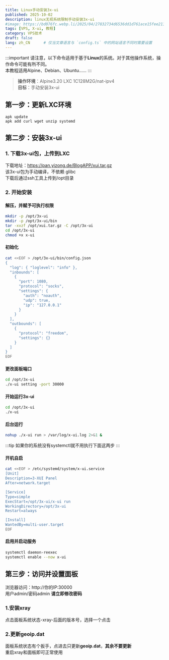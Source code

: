 ```yaml
---
title: Linux手动安装3x-ui
published: 2025-10-02
description: linux无视系统限制手动安装3x-ui
#image: https://bd076fc.webp.li/2025/04/27832734d6536dd1d761ace15fee2118.jpg
tags: [VPS, X-ui, 教程]
category: VPS技术
draft: false
lang: zh_CN      # 仅当文章语言与 `config.ts` 中的网站语言不同时需要设置
---
```



:::important
请注意，以下命令适用于基于**Linux**的系统。对于其他操作系统，操作命令可能有所不同。
<br />本教程适用Alpine、Debian、Ubuntu......
:::


> **操作环境**：Alpine3.20 LXC 1C128M2G/nat-ipv4
> <br/>**目标**：手动安装3x-ui


## 第一步：更新LXC环境

```Alpine
apk update
apk add curl wget unzip systemd
```


## 第二步：安装3x-ui

### 1. 下载3x-ui包，上传到LXC

下载地址：https://pan.yizong.de/BlogAPP/xui.tar.gz
<br/>该3x-ui包为手动编译，不依赖 glibc
<br/>下载后通过ssh工具上传到/opt目录

### 2. 开始安装

#### 解压，并赋予可执行权限
```bash
mkdir -p /opt/3x-ui
mkdir -p /opt/3x-ui/bin
tar -xvzf /opt/xui.tar.gz -C /opt/3x-ui
cd /opt/3x-ui
chmod +x x-ui
```

#### 初始化
```bash
cat <<EOF > /opt/3x-ui/bin/config.json
{
  "log": { "loglevel": "info" },
  "inbounds": [
    {
      "port": 1080,
      "protocol": "socks",
      "settings": {
        "auth": "noauth",
        "udp": true,
        "ip": "127.0.0.1"
      }
    }
  ],
  "outbounds": [
    {
      "protocol": "freedom",
      "settings": {}
    }
  ]
}
EOF
```

#### 更改面板端口
```bash
cd /opt/3x-ui
./x-ui setting -port 30000
```

#### 开始运行3x-ui
```bash
cd /opt/3x-ui
./x-ui
```

#### 后台运行
```bash
nohup ./x-ui run > /var/log/x-ui.log 2>&1 &
```

:::tip
如果你的系统没有systemctl就不用执行下面这两步
:::

#### 开机自启
```bash
cat <<EOF > /etc/systemd/system/x-ui.service
[Unit]
Description=3-XUI Panel
After=network.target

[Service]
Type=simple
ExecStart=/opt/3x-ui/x-ui run
WorkingDirectory=/opt/3x-ui
Restart=always

[Install]
WantedBy=multi-user.target
EOF
```

#### 启用并启动服务
```bash
systemctl daemon-reexec
systemctl enable --now x-ui
```

## 第三步：访问并设置面板

浏览器访问：http://你的IP:30000
<br/>用户admin/密码admin
**请立即修改密码**

### 1.安装xray
点击面板系统状态-xray-后面的版本号，选择一个点击

### 2.更新geoip.dat
面板系统状态有个扳手，点进去只更新**geoip.dat**，**其余不要更新**
<br/>重启xray和面板即可正常使用